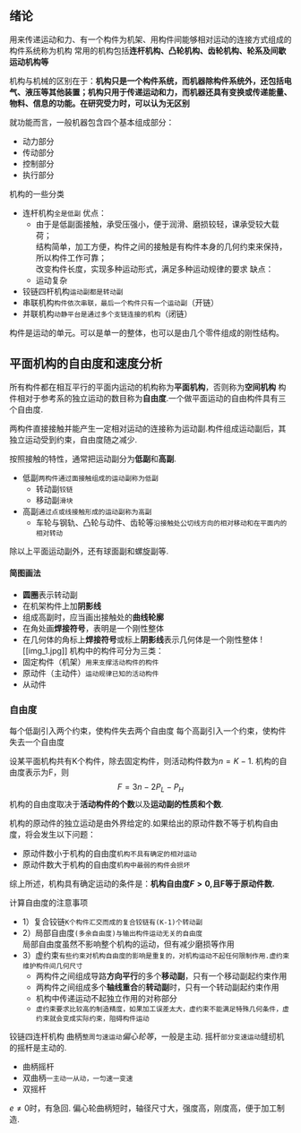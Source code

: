 ## 绪论
用来传递运动和力、有一个构件为机架、用构件间能够相对运动的连接方式组成的构件系统称为机构
常用的机构包括**连杆机构、凸轮机构、齿轮机构、轮系及间歇运动机构等**

机构与机械的区别在于：**机构只是一个构件系统，而机器除构件系统外，还包括电气、液压等其他装置；机构只用于传递运动和力，而机器还具有变换或传递能量、物料、信息的功能。在研究受力时，可以认为无区别**

就功能而言，一般机器包含四个基本组成部分：
- 动力部分
- 传动部分
- 控制部分
- 执行部分

机构的一些分类
- 连杆机构`全是低副`
	优点：
	- 由于是低副面接触，承受压强小，便于润滑、磨损较轻，课承受较大载荷；<br>结构简单，加工方便，构件之间的接触是有构件本身的几何约束来保持，所以构件工作可靠；<br>改变构件长度，实现多种运动形式，满足多种运动规律的要求
	缺点：
	- 运动复杂
- 铰链四杆机构`运动副都是转动副`
- 串联机构`构件依次串联，最后一个构件只有一个运动副`（开链）
- 并联机构`动静平台是通过多个支链连接的机构`（闭链）

构件是运动的单元。可以是单一的整体，也可以是由几个零件组成的刚性结构。

## 平面机构的自由度和速度分析
所有构件都在相互平行的平面内运动的机构称为**平面机构**，否则称为**空间机构**
构件相对于参考系的独立运动的数目称为**自由度**.一个做平面运动的自由构件具有三个自由度.

两构件直接接触并能产生一定相对运动的连接称为运动副.构件组成运动副后，其独立运动受到约束，自由度随之减少.

按照接触的特性，通常把运动副分为**低副**和**高副**.
- 低副`两构件通过面接触组成的运动副称为低副`
	- 转动副`铰链`
	- 移动副`滑块`
- 高副`通过点或线接触形成的运动副称为高副`
	- 车轮与钢轨、凸轮与动件、齿轮等`沿接触处公切线方向的相对移动和在平面内的相对转动`

除以上平面运动副外，还有球面副和螺旋副等.

#### 简图画法
- **圆圈**表示转动副
- 在机架构件上加**阴影线**
- 组成高副时，应当画出接触处的**曲线轮廓**
- 在角处画**焊接符号**，表明是一个刚性整体
- 在几何体的角标上**焊接符号**或标上**阴影线**表示几何体是一个刚性整体
![[img_1.jpg]]
机构中的构件可分为三类：
- 固定构件（机架）`用来支撑活动构件的构件`
- 原动件（主动件）`运动规律已知的活动构件`
- 从动件

### 自由度
每个低副引入两个约束，使构件失去两个自由度
每个高副引入一个约束，使构件失去一个自由度

设某平面机构共有K个构件，除去固定构件，则活动构件数为$n=K-1$.
机构的自由度表示为F，则$$F=3n-2P_L-P_H$$
机构的自由度取决于**活动构件的个数**以及**运动副的性质和个数**.

机构的原动件的独立运动是由外界给定的.如果给出的原动件数不等于机构自由度，将会发生以下问题：
- 原动件数小于机构的自由度`机构不具有确定的相对运动`
- 原动件数大于机构的自由度`机构中最弱的构件会损坏`

综上所述，机构具有确定运动的条件是：**机构自由度$F>0$,且F等于原动件数.**

计算自由度的注意事项
- 1）复合铰链`K个构件汇交而成的复合铰链有(K-1)个转动副`
- 2）局部自由度`(多余自由度)与输出构件运动无关的自由度`<br>局部自由度虽然不影响整个机构的运动，但有减少磨损等作用
- 3）虚约束`有些约束对机构自由度的影响是重复的，对机构运动不起任何限制作用.虚约束维护构件间几何尺寸`
	- 两构件之间组成导路**方向平行**的多个**移动副**，只有一个移动副起约束作用
	- 两构件之间组成多个**轴线重合**的**转动副**时，只有一个转动副起约束作用
	- 机构中传递运动不起独立作用的对称部分
	- `虚约束要求比较高的制造精度，如果加工误差太大，虚约束不能满足特殊几何条件，虚约束就会变成实际约束，阻碍构件运动`

铰链四连杆机构
曲柄`整周匀速运动`*偏心轮等*，一般是主动.
摇杆`部分变速运动`缝纫机的摇杆是主动的.
- 曲柄摇杆
- 双曲柄`一主动一从动，一匀速一变速`
- 双摇杆

$e\neq 0$时，有急回.
偏心轮曲柄短时，轴径尺寸大，强度高，刚度高，便于加工制造.